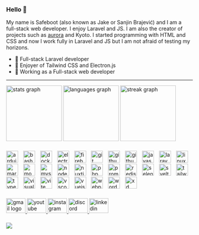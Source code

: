 ### Hello 👋
My name is Safeboot (also known as Jake or Sanjin Brajević) and I am a full-stack web developer. I enjoy Laravel and JS. I am also the creator of projects such as [aurora](https://auroracloud.gg) and Kyoto. I started programming with HTML and CSS and now I work fully in Laravel and JS but I am not afraid of testing my horizons.

- 📁 Full-stack Laravel developer
- 🎨 Enjoyer of Tailwind CSS and Electron.js
- 🌇 Working as a Full-stack web developer

---

<div align="left">
  <img src="https://github-readme-stats.vercel.app/api?username=safeboot&hide_title=false&hide_rank=false&show_icons=true&include_all_commits=true&count_private=true&disable_animations=false&theme=nightowl&locale=en&hide_border=false&order=1" height="150" alt="stats graph"  />
  <img src="https://github-readme-stats.vercel.app/api/top-langs?username=safeboot&locale=en&hide_title=false&layout=compact&card_width=320&langs_count=5&theme=nightowl&hide_border=false&order=2" height="150" alt="languages graph"  />
  <img src="https://streak-stats.demolab.com?user=safeboot&locale=en&mode=daily&theme=nightowl&hide_border=false&border_radius=5&date_format=M%20j%5B,%20Y%5D&order=3" height="150" alt="streak graph"  />
</div>

###

<div align="left">
  <img src="https://skillicons.dev/icons?i=arduino" height="32" alt="arduino logo"  />
  <img width="6" />
  <img src="https://skillicons.dev/icons?i=bash" height="32" alt="bash logo"  />
  <img width="6" />
  <img src="https://skillicons.dev/icons?i=docker" height="32" alt="docker logo"  />
  <img width="6" />
  <img src="https://skillicons.dev/icons?i=electron" height="32" alt="electron logo"  />
  <img width="6" />
  <img src="https://skillicons.dev/icons?i=firebase" height="32" alt="firebase logo"  />
  <img width="6" />
  <img src="https://skillicons.dev/icons?i=git" height="32" alt="git logo"  />
  <img width="6" />
  <img src="https://skillicons.dev/icons?i=github" height="32" alt="github logo"  />
  <img width="6" />
  <img src="https://skillicons.dev/icons?i=githubactions" height="32" alt="githubactions logo"  />
  <img width="6" />
  <img src="https://skillicons.dev/icons?i=js" height="32" alt="javascript logo"  />
  <img width="6" />
  <img src="https://skillicons.dev/icons?i=laravel" height="32" alt="laravel logo"  />
  <img width="6" />
  <img src="https://skillicons.dev/icons?i=linux" height="32" alt="linux logo"  />
  <img width="6" />
  <img src="https://skillicons.dev/icons?i=md" height="32" alt="markdown logo"  />
  <img width="6" />
  <img src="https://skillicons.dev/icons?i=mongodb" height="32" alt="mongodb logo"  />
  <img width="6" />
  <img src="https://skillicons.dev/icons?i=mysql" height="32" alt="mysql logo"  />
  <img width="6" />
  <img src="https://skillicons.dev/icons?i=nodejs" height="32" alt="nodejs logo"  />
  <img width="6" />
  <img src="https://skillicons.dev/icons?i=nuxtjs" height="32" alt="nuxtjs logo"  />
  <img width="6" />
  <img src="https://skillicons.dev/icons?i=php" height="32" alt="php logo"  />
  <img width="6" />
  <img src="https://skillicons.dev/icons?i=prometheus" height="32" alt="prometheus logo"  />
  <img width="6" />
  <img src="https://skillicons.dev/icons?i=redis" height="32" alt="redis logo"  />
  <img width="6" />
  <img src="https://skillicons.dev/icons?i=selenium" height="32" alt="selenium logo"  />
  <img width="6" />
  <img src="https://skillicons.dev/icons?i=svelte" height="32" alt="svelte logo"  />
  <img width="6" />
  <img src="https://skillicons.dev/icons?i=tailwind" height="32" alt="tailwindcss logo"  />
  <img width="6" />
  <img src="https://skillicons.dev/icons?i=ts" height="32" alt="typescript logo"  />
  <img width="6" />
  <img src="https://skillicons.dev/icons?i=visualstudio" height="32" alt="visualstudio logo"  />
  <img width="6" />
  <img src="https://skillicons.dev/icons?i=vite" height="32" alt="vite logo"  />
  <img width="6" />
  <img src="https://skillicons.dev/icons?i=vscode" height="32" alt="vscode logo"  />
  <img width="6" />
  <img src="https://skillicons.dev/icons?i=vue" height="32" alt="vuejs logo"  />
  <img width="6" />
  <img src="https://skillicons.dev/icons?i=webpack" height="32" alt="webpack logo"  />
  <img width="6" />
  <img src="https://skillicons.dev/icons?i=wordpress" height="32" alt="wordpress logo"  />
  <img width="6" />
  <img src="https://skillicons.dev/icons?i=xd" height="32" alt="xd logo"  />
</div>

###

<div align="left">
  <a href="mailto:mynamesafeboot@gmail.com" target="_blank">
    <img src="https://raw.githubusercontent.com/maurodesouza/profile-readme-generator/master/src/assets/icons/social/gmail/default.svg" width="52" height="40" alt="gmail logo"  />
  </a>
  <a href="https://youtube.com/c/safeboot" target="_blank">
    <img src="https://raw.githubusercontent.com/maurodesouza/profile-readme-generator/master/src/assets/icons/social/youtube/default.svg" width="52" height="40" alt="youtube logo"  />
  </a>
  <a href="https://instagram.com/imsafeboot/" target="_blank">
    <img src="https://raw.githubusercontent.com/maurodesouza/profile-readme-generator/master/src/assets/icons/social/instagram/default.svg" width="52" height="40" alt="instagram logo"  />
  </a>
  <a href="https://discord.com/users/842859202329837619" target="_blank">
    <img src="https://raw.githubusercontent.com/maurodesouza/profile-readme-generator/master/src/assets/icons/social/discord/default.svg" width="52" height="40" alt="discord logo"  />
  </a>
  <a href="https://linkedin.com/in/sanjin-brajević/" target="_blank">
    <img src="https://raw.githubusercontent.com/maurodesouza/profile-readme-generator/master/src/assets/icons/social/linkedin/default.svg" width="52" height="40" alt="linkedin logo"  />
  </a>
</div>

###

<div align="left">
  <img src="https://profile-counter.glitch.me/safeboot/count.svg?"  />
</div>

###
